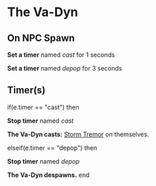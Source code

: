 # The Va-Dyn


## On NPC Spawn

**Set a timer** named *cast* for 1 seconds

**Set a timer** named *depop* for 3 seconds


## Timer(s)

if(e.timer == "cast") then


**Stop timer** named *cast*


**The Va-Dyn casts:** [Storm Tremor](/spell/2816) on themselves.

elseif(e.timer == "depop") then


**Stop timer** named *depop*


**The Va-Dyn despawns.**
end
